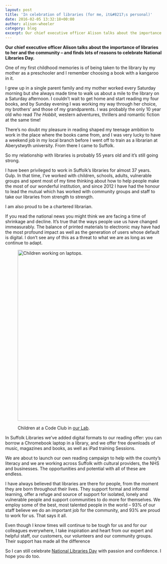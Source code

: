 ```yaml
---
layout: post
title: 'In celebration of libraries (for me, it&#8217;s personal)'
date: 2016-02-05 13:32:18+00:00
author: alison-wheeler
category: blog
excerpt: Our chief executive officer Alison talks about the importance of libraries to her and the community &#8211; all reasons to  celebrate <a href="http://nationallibrariesday.org.uk/">National Libraries Day</a>.
---
```

**Our chief executive officer Alison talks about the importance of libraries to her and the community – and finds lots of reasons to celebrate National Libraries Day.**

One of my first childhood memories is of being taken to the library by my mother as a preschooler and I remember choosing a book with a kangaroo in it.

I grew up in a single parent family and my mother worked every Saturday morning but she always made time to walk us about a mile to the library on a Saturday afternoon. I couldn’t wait to get home and start reading my four books, and by Sunday evening I was working my way through her choice, my brothers’ and those of my grandparents. I was probably the only 10 year old who read <cite>The Hobbit</cite>, western adventures, thrillers and romantic fiction at the same time!

There’s no doubt my pleasure in reading shaped my teenage ambition to work in the place where the books came from, and I was very lucky to have a weekend job in my local branch before I went off to train as a librarian at Aberystwyth university. From there I came to Suffolk.

So my relationship with libraries is probably 55 years old and it’s still going strong.

I have been privileged to work in Suffolk’s libraries for almost 37 years. Gulp. In that time, I’ve worked with children, schools, adults, vulnerable groups and spent most of my time thinking about how to help people make the most of our wonderful institution, and since 2012 I have had the honour to lead the mutual which has worked with community groups and staff to take our libraries from strength to strength.

I am also proud to be a chartered librarian.

If you read the national news you might think we are facing a time of shrinkage and decline. It’s true that the ways people use us have changed immeasurably. The balance of printed materials to electronic may have had the most profound impact as well as the generation of users whose default is digital. I don’t see any of this as a threat to what we are as long as we continue to adapt.<figure class="figure alignnone">

<img src="http://suffolklibraries.co.uk/wp-content/uploads/2016/02/code-club.jpg" alt="Children working on laptops." width="800" height="547" /><figcaption>Children at a Code Club in [our Lab](/hub).</figcaption></figure>

In Suffolk Libraries we’ve added digital formats to our reading offer: you can borrow a Chromebook laptop in a library, and we offer free downloads of music, magazines and books, as well as iPad training Sessions.

We are about to launch our own reading campaign to help with the county’s literacy and we are working across Suffolk with cultural providers, the NHS and businesses. The opportunities and potential with all of these are endless.

I have always believed that libraries are there for people, from the moment they are born throughout their lives. They support formal and informal learning, offer a refuge and source of support for isolated, lonely and vulnerable people and support communities to do more for themselves. We employ some of the best, most talented people in the world – 93% of our staff believe we do an important job for the community, and 93% are proud to work for us. That says it all.

Even though I know times will continue to be tough for us and for our colleagues everywhere, I take inspiration and heart from our expert and helpful staff, our customers, our volunteers and our community groups. Their support has made all the difference

So I can still celebrate [National Libraries Day](http://nationallibrariesday.org.uk/) with passion and confidence. I hope you do too.
